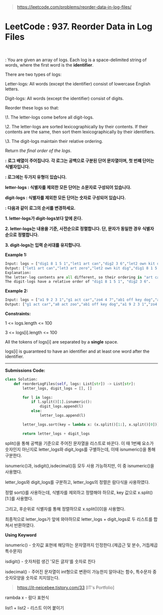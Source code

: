 > https://leetcode.com/problems/reorder-data-in-log-files/



# LeetCode : 937. Reorder Data in Log Files

﻿

: You are given an array of logs. Each log is a space-delimited string of words, where the first word is the **identifier**.



There are two types of logs:

Letter-logs: All words (except the identifier) consist of lowercase English letters.

Digit-logs: All words (except the identifier) consist of digits.



Reorder these logs so that:

\1. The letter-logs come before all digit-logs.

\2. The letter-logs are sorted lexicographically by their contents. If their contents are the same, then sort them lexicographically by their identifiers.

\3. The digit-logs maintain their relative ordering.

Return *the final order of the logs*.



**:** **로그 배열이 주어집니다. 각 로그는 공백으로 구분된 단어 문자열이며, 첫 번째 단어는 식별자입니다.**



**: 로그에는 두가지 유형이 있습니다.**

**letter-logs : 식별자를 제외한 모든 단어는 소문자로 구성되어 있습니다.**

**digit-logs : 식별자를 제외한 모든 단어는 숫자로 구성되어 있습니다.**



**: 다음과 같이 로그의 순서를 변경하세요.**

**1. letter-logs가 digit-logs보다 앞에 온다.**

**2. letter-logs는 내용을 기준, 사전순으로 정렬합니다. 단, 문자가 동일한 경우 식별자 순으로 정렬합니다.**

**3. digit-logs는 입력 순서대를 유지합니다.**



**Example 1:**

```python
Input: logs = ["dig1 8 1 5 1","let1 art can","dig2 3 6","let2 own kit dig","let3 art zero"]
Output: ["let1 art can","let3 art zero","let2 own kit dig","dig1 8 1 5 1","dig2 3 6"]
Explanation:
The letter-log contents are all different, so their ordering is "art can", "art zero", "own kit dig".
The digit-logs have a relative order of "dig1 8 1 5 1", "dig2 3 6".
```

**Example 2:**

```python
Input: logs = ["a1 9 2 3 1","g1 act car","zo4 4 7","ab1 off key dog","a8 act zoo"]
Output: ["g1 act car","a8 act zoo","ab1 off key dog","a1 9 2 3 1","zo4 4 7"]
```



**Constraints:**

1 <= logs.length <= 100

3 <= logs[i].length <= 100

All the tokens of logs[i] are separated by a **single** space.

logs[i] is guaranteed to have an identifier and at least one word after the identifier.

---



**Submissions Code:**

```python
class Solution:
    def reorderLogFiles(self, logs: List[str]) -> List[str]:
        letter_logs, digit_logs = [], []
        
        for l in logs:
            if l.split()[1].isnumeric():
                digit_logs.append(l)
            else:
                letter_logs.append(l)
        
        letter_logs.sort(key = lambda x: (x.split()[1:], x.split()[0]))
        
        return letter_logs + digit_logs
```

split()을 통해 공백을 기준으로 주어진 문자열을 리스트로 바꾼다. 이 때 1번째 요소가 숫자인지 아닌지로 letter_logs와 digit_logs를 구별하는데, 이때 isnumeric()을 통해 구분한다.

isnumeric()과, isdigit(),isdecimal()등 모두 사용 가능하지만, 이 중 isnumeric()을 사용했다.



letter_logs와 digit_logs를 구분하고, letter_logs의 정렬은 람다식을 사용하였다.

정렬 sort()를 사용하는데, 식별자를 제외하고 정렬해야 하므로, key 값으로 x.split()[1:]를 사용했다.

그리고, 후순위로 식별자를 통해 정렬하므로 x.split()[0]을 사용했다.



최종적으로 letter_logs가 앞에 와야하므로 letter_logs + digit_logs로 두 리스트를 합쳐서 반환하였다.



**Using Keyword**

isnumeric() - 숫자값 표현에 해당하는 문자열까지 인정한다.(제곱근 및 분수, 거듭제곱 특수문자)

isdigit() - 숫자처럼 생긴 '모든 글자'를 숫자로 친다

isdecimal() - 주어진 문자열이 int형으로 변환이 가능한지 알아내는 함수, 특수문자 중 숫자모양을 숫자로 치지않는다.

> https://it-neicebee.tistory.com/33 [IT's Portfolio]



rambda x - 람다 표현식

list1 + list2 - 리스트 이어 붙이기

